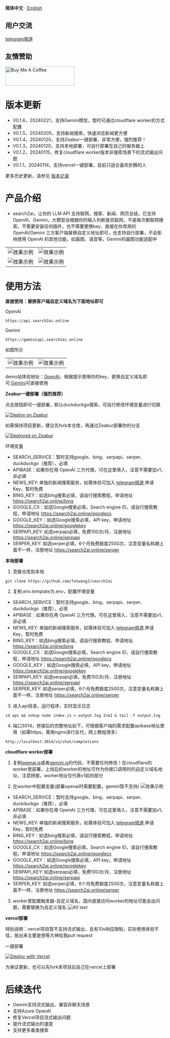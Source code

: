 
**简体中文** · [English](README-EN.md) 

## 用户交流
[telegram频道](https://sum4all.one/telegram)

## 友情赞助
<a href="https://www.buymeacoffee.com/fatwang2" target="_blank"><img src="https://cdn.buymeacoffee.com/buttons/v2/default-yellow.png" alt="Buy Me A Coffee" style="height: 60px !important;width: 217px !important;" ></a>

# 版本更新
- V0.1.6，20240221，支持Gemini模型，暂时可通过cloudflare worker的方式配置
- V0.1.5，20240205，支持新闻搜索，快速浏览新闻更方便
- V0.1.4，20240120，支持Zeabur一键部署，非常方便，强烈推荐！
- V0.1.3，20240120，支持本地部署，可自行部署在自己的服务器上
- V0.1.2，20240115，修复cloudflare worker版本非搜索场景下的流式输出问题
- V0.1.1，20240114，支持vercel一键部署，目前只适合喜欢折腾的人

更多历史更新，请参见 [版本记录](https://github.com/fatwang2/search2ai/releases)

# 产品介绍
- search2ai，让你的 LLM API 支持联网，搜索、新闻、网页总结，已支持OpenAI、Gemini，大模型会根据你的输入判断是否联网，不是每次都联网搜索，不需要安装任何插件，也不需要更换key，直接在你常用的 OpenAI/Gemini 三方客户端替换自定义地址即可，也支持自行部署，不会影响使用 OpenAI 的其他功能，如画图、语音等，Gemini的画图功能适配中 

<table>
    <tr>
        <td><img src="pictures/Opencatnews.png" alt="效果示例"></td>
        <td><img src="pictures/BotGem.png" alt="效果示例"></td>
    </tr>
    <tr>
        <td><img src="pictures/Lobehub.png" alt="效果示例"></td>
        <td><img src="pictures/url.png" alt="效果示例"></td>
    </tr>
</table>

# 使用方法
**直接使用：替换客户端自定义域名为下面地址即可**

OpenAI
```
https://api.search2ai.online
```
Gemini
```
https://geminiapi.search2ai.online
```

如图所示
<table>
    <tr>
        <td><img src="pictures/Opencat2.png" alt="效果示例"></td>
        <td><img src="pictures/NextChat.png" alt="效果示例"></td>
    </tr>
</table>

demo站体验地址：[OpenAI](https://search2ai.online/demo)，根据提示使用你的key，更换自定义域名即可;[Gemini](https://search2ai.online/gemini)可直接使用

**Zeabur一键部署（强烈推荐）**

点击按钮即可一键部署，默认duckduckgo搜索，可自行修改环境变量进行切换

[![Deploy on Zeabur](https://zeabur.com/button.svg)](https://zeabur.com/templates/A4HGYF?referralCode=fatwang2)

如需保持项目更新，建议先fork本仓库，再通过Zeabur部署你的分支

[![Deployed on Zeabur](https://zeabur.com/deployed-on-zeabur-dark.svg)](https://zeabur.com?referralCode=fatwang2&utm_source=fatwang2&utm_campaign=oss)

环境变量
- SEARCH_SERVICE：暂时支持google、bing、serpapi、serper、duckduckgo（推荐），必填
- APIBASE：如果你在用 OpenAI 三方代理，可在这里填入，注意不需要加v1，非必填
- NEWS_KEY: 单独的新闻搜索服务，如需体验可加入 [telegram频道 ](https://sum4all.one/telegram)申请Key，暂时免费
- BING_KEY：如选bing搜索必填，请自行搜索教程，申请地址 https://search2ai.online/bing
- GOOGLE_CX：如选Google搜索必填，Search engine ID，请自行搜索教程，申请地址 https://search2ai.online/googlecx
- GOOGLE_KEY：如选Google搜索必填，API key，申请地址 https://search2ai.online/googlekey
- SERPAPI_KEY: 如选serpapi必填，免费100次/月，注册地址 https://search2ai.online/serpapi
- SERPER_KEY: 如选serper必填，6个月免费额度2500次，注意变量名称跟上面不一样，注册地址 https://search2ai.online/serper

**本地部署**
1. 克隆仓库到本地
```
git clone https://github.com/fatwang2/search2ai
```
2. 复制.env.template为.env，配置环境变量
- SEARCH_SERVICE：暂时支持google、bing、serpapi、serper、duckduckgo（推荐），必填
- APIBASE：如果你在用 OpenAI 三方代理，可在这里填入，注意不需要加v1，非必填
- NEWS_KEY: 单独的新闻搜索服务，如需体验可加入 [telegram频道 ](https://sum4all.one/telegram)申请Key，暂时免费
- BING_KEY：如选bing搜索必填，请自行搜索教程，申请地址 https://search2ai.online/bing
- GOOGLE_CX：如选Google搜索必填，Search engine ID，请自行搜索教程，申请地址 https://search2ai.online/googlecx
- GOOGLE_KEY：如选Google搜索必填，API key，申请地址 https://search2ai.online/googlekey
- SERPAPI_KEY: 如选serpapi必填，免费100次/月，注册地址 https://search2ai.online/serpapi
- SERPER_KEY: 如选serper必填，6个月免费额度2500次，注意变量名称跟上面不一样，注册地址 https://search2ai.online/serper

3. 进入api目录，运行程序，实时显示日志
```
cd api && nohup node index.js > output.log 2>&1 & tail -f output.log
```

4. 端口3014，拼接后的完整地址如下，可根据客户端的需求配置apibase地址使用（如需https，需用nginx进行反代，网上教程很多）
```
http://localhost:3014/v1/chat/completions
```

**cloudflare worker部署**
1. 复制[openai.js](https://search2ai.online/cloudflare)或者[gemini.js](https://search2ai.online/geminicf)的代码，不需要任何修改！在cloudflare的worker里部署，上线后的worker的地址可作为你接口调用时的自定义域名地址，注意拼接，worker地址仅代表v1前的部分

2. 在worker中配置变量(部署openai时需要配置，gemini暂不支持)
![效果示例](pictures/worker.png)
- SEARCH_SERVICE：暂时支持google、bing、serpapi、serper、duckduckgo（推荐），必填
- APIBASE：如果你在用 OpenAI 三方代理，可在这里填入，注意不需要加v1，非必填
- NEWS_KEY: 单独的新闻搜索服务，如需体验可加入 [telegram频道 ](https://sum4all.one/telegram)申请Key，暂时免费
- BING_KEY：如选bing搜索必填，请自行搜索教程，申请地址 https://search2ai.online/bing
- GOOGLE_CX：如选Google搜索必填，Search engine ID，请自行搜索教程，申请地址 https://search2ai.online/googlecx
- GOOGLE_KEY：如选Google搜索必填，API key，申请地址 https://search2ai.online/googlekey
- SERPAPI_KEY: 如选serpapi必填，免费100次/月，注册地址 https://search2ai.online/serpapi
- SERPER_KEY: 如选serper必填，6个月免费额度2500次，注意变量名称跟上面不一样，注册地址 https://search2ai.online/serper

3. worker里配置触发器-自定义域名，国内直接访问worker的地址可能会出问题，需要替换为自定义域名
![Alt text](pictures/域名.png)

**vercel部署**

特别说明：vercel项目暂不支持流式输出，且有10s响应限制，实际使用体验不佳，放出来主要是想等大神给我pull request

一键部署

[![Deploy with Vercel](https://vercel.com/button)](https://vercel.com/new/clone?repository-url=https%3A%2F%2Fgithub.com%2Ffatwang2%2Fsearch2ai&env=SEARCH_SERVICE&envDescription=%E6%9A%82%E6%97%B6%E6%94%AF%E6%8C%81google%E3%80%81bing%E3%80%81serpapi%E3%80%81serper%E3%80%81duckduckgo%EF%BC%8C%E5%BF%85%E5%A1%AB)

为保证更新，也可以先fork本项目后自己在vercel上部署

# 后续迭代
- Gemini支持流式输出、兼容非聊天场景
- 支持Azure OpenAI
- 修复Vercel项目流式输出问题
- 提升流式输出的速度
- 支持更多垂类搜索